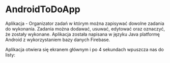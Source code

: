 # AndroidToDoApp

Aplikacja - Organizator zadań w którym można zapisywać dowolne zadania do wykonania. Zadania można dodawać, usuwać, edytować oraz oznaczyć, że zostały wykonane. 
Aplikacja została napisana w języku Java platformę Android z wykorzystaniem bazy danych Firebase.

Aplikacja otwiera się ekranem głównym i po 4 sekundach wpuszcza nas do listy:

